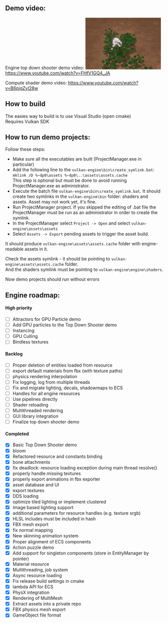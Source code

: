## Demo video:
Engine top down shooter demo video:
![Top Down Shooter](demos/top-down-shooter/top-down-shooter-preview.gif)
https://www.youtube.com/watch?v=FHfV1GQ4_JA

Compute shader demo video:
https://www.youtube.com/watch?v=B6pjqZyI28w

## How to build
The easies way to build is to use Visual Studio (open cmake)  
Requires Vulkan SDK

## How to run demo projects:
Follow these steps:  
- Make sure all the executables are built (ProjectManager.exe in particular)
- Add the following line to the `vulkan-engine\bin\create_symlink.bat`:  
```mklink /D %~dp0\assets %~dp0\..\assets\assets.cache```  
This step is optional but must be done to avoid running ProjectManager.exe as administrator.
- Execute the batch file ```vulkan-engine\bin\create_symlink.bat```. It should create two symlinks in the ```vulkan-engine\bin``` folder: shaders and assets. Asset may not work yet, it's fine.
- Run ProjectManager project. If you skipped the editing of .bat file the ProjectManager must be run as an administrator in order to create the symlink.
- In the ProjectManager select `Project -> Open` and select ```vulkan-engine\assets\assets```
- Select `Assets -> Export` pending assets to trigger the asset build.

It should produce ```vulkan-engine\assets\assets.cache``` folder with engine-readable assets in it.

Check the assets symlink - it should be pointing to ```vulkan-engine\assets\assets.cache``` folder.  
And the shaders symlink must be pointing to ```vulkan-engine\engine\shaders```.

Now demo projects should run without errors

## Engine roadmap:

#### High priority
- [ ] Attractors for GPU Particle demo
- [ ] Add GPU particles to the Top Down Shooter demo
- [ ] Instancing
- [ ] GPU Culling
- [ ] Bindless textures

#### Backlog
- [ ] Proper deletion of entities loaded from resource
- [ ] export default materials from fbx (with texture paths)
- [ ] physics rendering interpolation
- [ ] Fix logging, log from multiple threads
- [ ] Fix and migrate lighting, decals, shadowmaps to ECS
- [ ] Handles for all engine resources
- [ ] Use pipelines directly
- [ ] Shader reloading
- [ ] Multithreaded rendering
- [ ] GUI library integration
- [ ] Finalize top down shooter demo

#### Completed
- [x] Basic Top Down Shooter demo
- [x] bloom
- [x] Refactored resource and constants binding
- [x] bone attachments
- [x] fix deadlock: resource loading exception during main thread resolve()
- [x] properly handle missing textures
- [x] properly export animations in fbx exporter
- [x] asset database and UI
- [x] export textures
- [x] DDS loading
- [x] optimize tiled lighting or implement clustered
- [x] Image based lighting support
- [x] additional parameters for resource handles (e.g. texture srgb)
- [x] HLSL includes must be included in hash
- [x] FBX mesh export
- [x] fix normal mapping
- [x] New skinning animation system
- [x] Proper alignment of ECS components
- [x] Action puzzle demo
- [x] Add support for singleton components (store in EntityManager by pointer)
- [x] Material resource
- [x] Multithreading, job system
- [x] Async resource loading
- [x] Fix release build settings in cmake
- [x] lambda API for ECS
- [x] PhysX integration 
- [x] Rendering of MultiMesh
- [x] Extract assets into a private repo
- [x] FBX physics mesh export
- [x] GameObject file format

